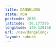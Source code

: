 ```yaml
---
title: DANGELONG
state: NSW
postcode: 2630
latitude: -36.177296
longitude: 149.129166
url: /nsw/dangelong/
layout: suburb
---
```

